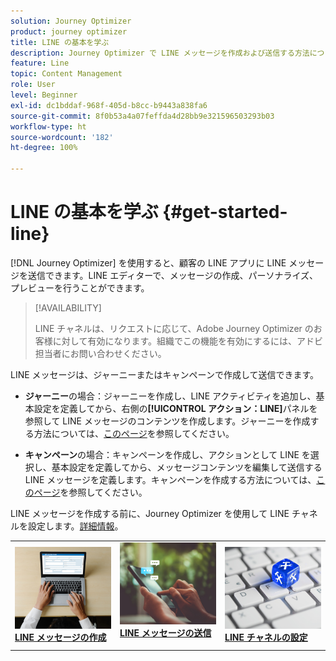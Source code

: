 ```yaml
---
solution: Journey Optimizer
product: journey optimizer
title: LINE の基本を学ぶ
description: Journey Optimizer で LINE メッセージを作成および送信する方法について説明します
feature: Line
topic: Content Management
role: User
level: Beginner
exl-id: dc1bddaf-968f-405d-b8cc-b9443a838fa6
source-git-commit: 8f0b53a4a07feffda4d28bb9e321596503293b03
workflow-type: ht
source-wordcount: '182'
ht-degree: 100%

---
```


# LINE の基本を学ぶ {#get-started-line}

[!DNL Journey Optimizer] を使用すると、顧客の LINE アプリに LINE メッセージを送信できます。LINE エディターで、メッセージの作成、パーソナライズ、プレビューを行うことができます。

>[!AVAILABILITY]
>
>LINE チャネルは、リクエストに応じて、Adobe Journey Optimizer のお客様に対して有効になります。組織でこの機能を有効にするには、アドビ担当者にお問い合わせください。

LINE メッセージは、ジャーニーまたはキャンペーンで作成して送信できます。

* **ジャーニー**&#x200B;の場合：ジャーニーを作成し、LINE アクティビティを追加し、基本設定を定義してから、右側の&#x200B;**[!UICONTROL アクション：LINE]**&#x200B;パネルを参照して LINE メッセージのコンテンツを作成します。ジャーニーを作成する方法については、[このページ](../building-journeys/journey-gs.md)を参照してください。

* **キャンペーン**&#x200B;の場合：キャンペーンを作成し、アクションとして LINE を選択し、基本設定を定義してから、メッセージコンテンツを編集して送信する LINE メッセージを定義します。キャンペーンを作成する方法については、[このページ](../campaigns/create-campaign.md#configure)を参照してください。

LINE メッセージを作成する前に、Journey Optimizer を使用して LINE チャネルを設定します。[詳細情報](line-configuration.md)。

<table style="table-layout:fixed"><tr style="border: 0;">
<td>
<a href="create-line.md">
<img alt="リード" src="../assets/do-not-localize/sms-create.jpeg">
</a>
<div><a href="create-line.md"><strong>LINE メッセージの作成</strong>
</div>
</td>
<td>
<a href="send-line.md">
<img alt="低頻度" src="../assets/do-not-localize/sms-sending.jpg">
</a>
<div>
<a href="send-line.md"><strong>LINE メッセージの送信</strong></a>
</div>
<p></td>
<td>
<a href="line-configuration.md">
<img alt="低頻度" src="../assets/do-not-localize/inapp-config.jpg">
<div>
<a href="line-configuration.md"><strong>LINE チャネルの設定</strong>
</a>
</div>
</td>
</tr></table>
